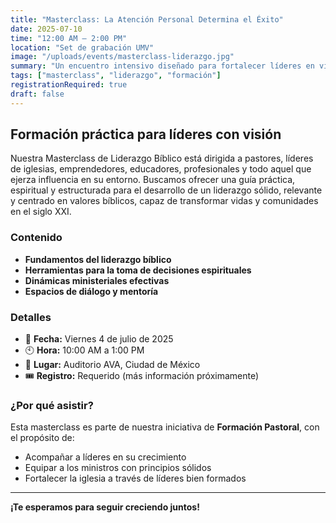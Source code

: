 ```yaml
---
title: "Masterclass: La Atención Personal Determina el Éxito"
date: 2025-07-10
time: "12:00 AM – 2:00 PM"
location: "Set de grabación UMV"
image: "/uploads/events/masterclass-liderazgo.jpg"
summary: "Un encuentro intensivo diseñado para fortalecer líderes en visión, carácter y acción conforme a Jesús."
tags: ["masterclass", "liderazgo", "formación"]
registrationRequired: true
draft: false
---
```


## Formación práctica para líderes con visión

Nuestra Masterclass de Liderazgo Bíblico está dirigida a pastores, líderes de iglesias, emprendedores, educadores, profesionales y todo aquel que ejerza influencia en su entorno. Buscamos ofrecer una guía práctica, espiritual y estructurada para el desarrollo de un liderazgo sólido, relevante y centrado en valores bíblicos, capaz de transformar vidas y comunidades en el siglo XXI.

### Contenido

- **Fundamentos del liderazgo bíblico**
- **Herramientas para la toma de decisiones espirituales**
- **Dinámicas ministeriales efectivas**
- **Espacios de diálogo y mentoría**

### Detalles

- 📅 **Fecha:** Viernes 4 de julio de 2025  
- 🕙 **Hora:** 10:00 AM a 1:00 PM  
- 📍 **Lugar:** Auditorio AVA, Ciudad de México  
- 🎟️ **Registro:** Requerido (más información próximamente)

### ¿Por qué asistir?

Esta masterclass es parte de nuestra iniciativa de **Formación Pastoral**, con el propósito de:
- Acompañar a líderes en su crecimiento
- Equipar a los ministros con principios sólidos
- Fortalecer la iglesia a través de líderes bien formados

---

**¡Te esperamos para seguir creciendo juntos!**
